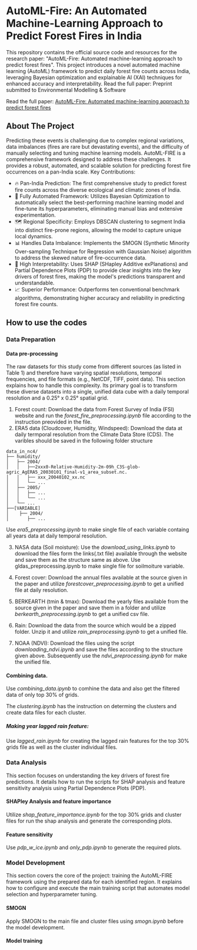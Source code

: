 
# AutoML-Fire: An Automated Machine-Learning Approach to Predict Forest Fires in India


This repository contains the official source code and resources for the research paper: "AutoML-Fire: Automated machine-learning approach to predict forest fires".
This project introduces a novel automated machine learning (AutoML) framework to predict daily forest fire counts across India, leveraging Bayesian optimization and explainable AI (XAI) techniques for enhanced accuracy and interpretability.
Read the full paper: Preprint submitted to Environmental Modelling & Software

Read the full paper: [AutoML-Fire: Automated machine-learning approach to predict forest fires](https://authors.elsevier.com/c/1lQrG4sKhEgvf~)


## About The Project

Predicting these events is challenging due to complex regional variations, data imbalances (fires are rare but devastating events), and the difficulty of manually selecting and tuning machine learning models.
AutoML-FIRE is a comprehensive framework designed to address these challenges. It provides a robust, automated, and scalable solution for predicting forest fire occurrences on a pan-India scale.
Key Contributions:
- 🔥 Pan-India Prediction: The first comprehensive study to predict forest fire counts across the diverse ecological and climatic zones of India.
- 🤖 Fully Automated Framework: Utilizes Bayesian Optimization to automatically select the best-performing machine learning model and fine-tune its hyperparameters, eliminating manual bias and extensive experimentation.
- 🗺️ Regional Specificity: Employs DBSCAN clustering to segment India into distinct fire-prone regions, allowing the model to capture unique local dynamics.
- 📊 Handles Data Imbalance: Implements the SMOGN (Synthetic Minority Over-sampling Technique for Regression with Gaussian Noise) algorithm to address the skewed nature of fire-occurrence data.
- 🧠 High Interpretability: Uses SHAP (SHapley Additive exPlanations) and Partial Dependence Plots (PDP) to provide clear insights into the key drivers of forest fires, making the model's predictions transparent and understandable.
- 📈 Superior Performance: Outperforms ten conventional benchmark algorithms, demonstrating higher accuracy and reliability in predicting forest fire counts.

## How to use the codes

### Data Preparation

#### Data pre-processing
The raw datasets for this study come from different sources (as listed in Table 1) and therefore have varying spatial resolutions, temporal frequencies, and file formats (e.g., NetCDF, TIFF, point data). This section explains how to handle this complexity. Its primary goal is to transform these diverse datasets into a single, unified data cube with a daily temporal resolution and a 0.25° x 0.25° spatial grid.

1. Forest count: Download the data from Forest Survey of India (FSI) website and run the _forest_fire_preprocessing.ipynb_ file according to the instruction preovided in the file.
2. ERA5 data (Cloudcover, Humidity, Windspeed): Download the data at daily termporal resolution from the Climate Data Store (CDS). The varibles should be saved in the following folder structure
```text
data_in_nc4/
├── humidity/
│   ├── 2004/
│   │   ├──2xxx0-Relative-Humidity-2m-09h_C3S-glob-agric_AgERA5_20030101_final-v1_area_subset.nc.
│   │   ├── xxx_20040102_xx.nc
│   │   └── ...
│   ├── 2005/
│   │   ├── ...
│   │   └── ...
│   └── ...
├──[VARIABLE]
│    ├── 2004/
│       ├── ...

```
Use _era5_preprocessing.ipynb_ to make single file of each variable containg all years data at daily temporal resolution.

3. NASA data (Soil moisture): Use the _download_using_links.ipynb_ to download the files form the links(.txt file) available through the website and save them as the structure same as above. Use gldas_preprocessing.ipynb to make single file for soilmoiture variable.

4. Forest cover: Download the annual files available at the source given in the paper and utilize _forestcover_preprocessing.ipynb_ to get a unified file at daily resolution.

5. BERKEARTH (tmin & tmax): Download the yearly files available from the source given in the paper and save them in a folder and utilize _berkearth_preprocessing.ipynb_ to get a unified csv file.

5. Rain: Download the data from the source which would be a zipped folder. Unzip it and utilize _rain_preprocessing.ipynb_ to get a unified file.

6. NOAA (NDVI): Download the files using the script _downloading_ndvi.ipynb_ and save the files according to the structure given above. Subsequently use the _ndvi_preprocessing.ipynb_ for make the unified file.

#### Combining data.

Use _combining_data.ipynb_ to comhine the data and also get the filtered data of only top 30% of grids. 

The _clustering.ipynb_ has the instruction on determing the clusters and create data files for each cluster. 

##### Making year lagged rain feature: 
Use _lagged_rain.ipynb_ for creating the lagged rain features for the top 30% grids file as well as the cluster individual files.

### Data Analysis 

This section focuses on understanding the key drivers of forest fire predictions. It details how to run the scripts for SHAP analysis and feature sensitivity analysis using Partial Dependence Plots (PDP).

#### SHAPley Analysis and feature importance
Utilize _shap_feature_importance.ipynb_ for the top 30% grids and cluster files for run the shap analysis and generate the corresponding plots.

#### Feature sensitivity  
Use _pdp_w_ice.ipynb_ and _only_pdp.ipynb_ to generate the required plots.

### Model Development

This section covers the core of the project: training the AutoML-FIRE framework using the prepared data for each identified region. It explains how to configure and execute the main training script that automates model selection and hyperparameter tuning.
 
#### SMOGN
Apply SMOGN to the main file and cluster files using _smogn.ipynb_ before the model development.

#### Model training
